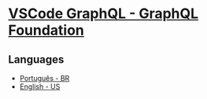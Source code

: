 # [VSCode GraphQL - GraphQL Foundation](https://marketplace.visualstudio.com/items?itemName=GraphQL.vscode-graphql)

## Languages

- [Português - BR](README.pt.md)
- [English - US](README.en.md)
